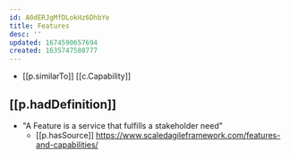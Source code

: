 ```yaml
---
id: A0dERJgMfDLokHz6DhbYe
title: Features
desc: ''
updated: 1674590657694
created: 1635747580777
---
```




- [[p.similarTo]] [[c.Capability]]

## [[p.hadDefinition]]

- "A Feature is a service that fulfills a stakeholder need"
  - [[p.hasSource]] https://www.scaledagileframework.com/features-and-capabilities/